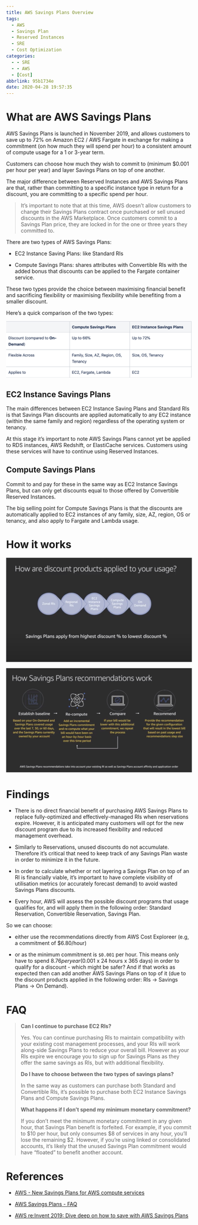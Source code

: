 ```yaml
---
title: AWS Savings Plans Overview
tags:
  - AWS
  - Savings Plan
  - Reserved Instances
  - SRE
  - Cost Optimization
categories:
  - - SRE
  - - AWS
  - [Cost]
abbrlink: 95b1734e
date: 2020-04-28 19:57:35
---
```


# What are AWS Savings Plans
AWS Savings Plans is launched in November 2019, and allows customers to save up to 72% on Amazon EC2 / AWS Fargate in exchange for making a commitment (on how much they will spend per hour) to a consistent amount of compute usage for a 1 or 3-year term. 

Customers can choose how much they wish to commit to (minimum $0.001 per hour per year) and layer Savings Plans on top of one another.

The major difference between Reserved Instances and AWS Savings Plans are that, rather than committing to a specific instance type in return for a discount, you are committing to a specific spend per hour.

> It’s important to note that at this time, AWS doesn’t allow customers to change their Savings Plans contract once purchased or sell unused discounts in the AWS Marketplace. Once customers commit to a Savings Plan price, they are locked in for the one or three years they committed to. 

There are two types of AWS Savings Plans:

- EC2 Instance Saving Plans: like Standard RIs

- Compute Savings Plans: shares attributes with Convertible RIs with the added bonus that discounts can be applied to the Fargate container service.

These two types provide the choice between maximising financial benefit and sacrificing flexibility or maximising flexibility while benefiting from a smaller discount. 

Here’s a quick comparison of the two types:

![](https://raw.githubusercontent.com/davidlu1001/davidlu1001.github.io/hexo/uPic/Gx8Hj0.png)

## EC2 Instance Savings Plans
The main differences between EC2 Instance Saving Plans and Standard RIs is that Savings Plan discounts are applied automatically to any EC2 instance (within the same family and region) regardless of the operating system or tenancy.

At this stage it’s important to note AWS Savings Plans cannot yet be applied to RDS instances, AWS Redshift, or ElastiCache services. Customers using these services will have to continue using Reserved Instances.

## Compute Savings Plans
Commit to and pay for these in the same way as EC2 Instance Savings Plans, but can only get discounts equal to those offered by Convertible Reserved Instances.

The big selling point for Compute Savings Plans is that the discounts are automatically applied to EC2 instances of any family, size, AZ, region, OS or tenancy, and also apply to Fargate and Lambda usage.

# How it works
![](https://raw.githubusercontent.com/davidlu1001/davidlu1001.github.io/hexo/uPic/GhwBkA.jpg)

![](https://raw.githubusercontent.com/davidlu1001/davidlu1001.github.io/hexo/uPic/qkNOIj.jpg)

# Findings
- There is no direct financial benefit of purchasing AWS Savings Plans to replace fully-optimized and effectively-managed RIs when reservations expire. However, it is anticipated many customers will opt for the new discount program due to its increased flexibility and reduced management overhead.

- Similarly to Reservations, unused discounts do not accumulate. Therefore it’s critical that need to keep track of any Savings Plan waste in order to minimize it in the future.

- In order to calculate whether or not layering a Savings Plan on top of an RI is financially viable, it’s important to have complete visibility of utilisation metrics (or accurately forecast demand) to avoid wasted Savings Plans discounts.

- Every hour, AWS will assess the possible discount programs that usage qualifies for, and will apply them in the following order: Standard Reservation, Convertible Reservation, Savings Plan.

So we can choose:

- either use the recommendations directly from AWS Cost Exploreer (e.g, a commitment of $6.80/hour)

- or as the minimum commitment is `$0.001` per hour. This means only have to spend $8.76 per year ($0.001 x 24 hours x 365 days) in order to qualify for a discount - which might be safer? And if that works as expected then can add another AWS Savings Plans on top of it (due to the discount products applied in the following order: RIs -> Savings Plans -> On Demand).

# FAQ
> **Can I continue to purchase EC2 RIs?**
> 
> Yes. You can continue purchasing RIs to maintain compatibility with your existing cost management processes, and your RIs will work along-side Savings Plans to reduce your overall bill. However as your RIs expire we encourage you to sign up for Savings Plans as they offer the same savings as RIs, but with additional flexibility.
> 
> **Do I have to choose between the two types of savings plans?**
> 
> In the same way as customers can purchase both Standard and Convertible RIs, it’s possible to purchase both EC2 Instance Savings Plans and Compute Savings Plans.
> 
> **What happens if I don’t spend my minimum monetary commitment?**
> 
> If you don’t meet the minimum monetary commitment in any given hour, that Savings Plan benefit is forfeited. For example, if you commit to $10 per hour, but only consumes $8 of services in any hour, you’ll lose the remaining $2. However, if you’re using linked or consolidated accounts, it’s likely that the unused Savings Plan commitment would have “floated” to benefit another account.

# References
- [AWS - New Savings Plans for AWS compute services](https://aws.amazon.com/blogs/aws/new-savings-plans-for-aws-compute-services/)

- [AWS Savings Plans - FAQ](https://aws.amazon.com/savingsplans/faq/)

- [AWS re:Invent 2019: Dive deep on how to save with AWS Savings Plans](https://www.youtube.com/watch?v=uQ9ry-9uUvo&t=1829s)